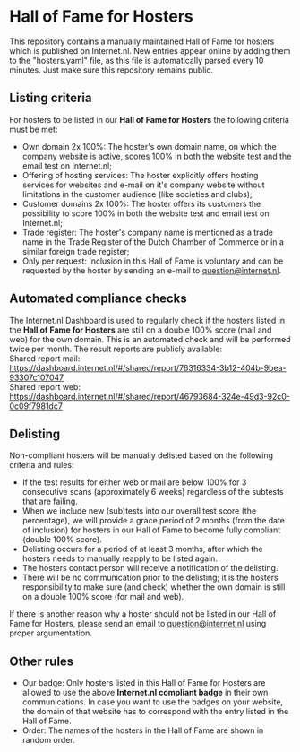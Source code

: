 # Hall of Fame for Hosters
This repository contains a manually maintained Hall of Fame for hosters which is published on Internet.nl.
New entries appear online by adding them to the "hosters.yaml" file, as this file is automatically parsed every 10 minutes. Just make sure this repository remains public. 

## Listing criteria
For hosters to be listed in our **Hall of Fame for Hosters** the following criteria must be met:
* Own domain 2x 100%: The hoster's own domain name, on which the company website is active, scores 100% in both the website test and the email test on Internet.nl;
* Offering of hosting services: The hoster explicitly offers hosting services for websites and e-mail on it's company website without limitations in the customer audience (like societies and clubs);
* Customer domains 2x 100%: The hoster  offers its customers the possibility to score 100% in both the website test and email test on Internet.nl;
* Trade register: The hoster's company name is mentioned as a trade name in the Trade Register of the Dutch Chamber of Commerce or in a similar foreign trade register;
* Only per request: Inclusion in this Hall of Fame is voluntary and can be requested by the hoster by sending an e-mail to question@internet.nl.

## Automated compliance checks
The Internet.nl Dashboard is used to regularly check if the hosters listed in the **Hall of Fame for Hosters** are still on a double 100% score (mail and web) for the own domain. This is an automated check and will be performed twice per month. The result reports are publicly available:  
Shared report mail: https://dashboard.internet.nl/#/shared/report/76316334-3b12-404b-9bea-93307c107047  
Shared report web: https://dashboard.internet.nl/#/shared/report/46793684-324e-49d3-92c0-0c09f7981dc7  

## Delisting 
Non-compliant hosters will be manually delisted based on the following criteria and rules:
* If the test results for either web or mail are below 100% for 3 consecutive scans (approximately 6 weeks) regardless of the subtests that are failing.
* When we include new (sub)tests into our overall test score (the percentage), we will provide a grace period of 2 months (from the date of inclusion) for hosters in our Hall of Fame to become fully compliant (double 100% score).
* Delisting occurs for a period of at least 3 months, after which the hosters needs to manually reapply to be listed again.
* The hosters contact person will receive a notification of the delisting.
* There will be no communication prior to the delisting; it is the hosters responsibility to make sure (and check) whether the own domain is still on a double 100% score (for mail and web).

If there is another reason why a hoster should not be listed in our Hall of Fame for Hosters, please send an email to question@internet.nl using proper argumentation.

## Other rules
* Our badge: Only hosters listed in this Hall of Fame for Hosters are allowed to use the above **Internet.nl compliant badge** in their own communications. In case you want to use the badges on your website, the domain of that website has to correspond with the entry listed in the Hall of Fame. 
* Order: The names of the hosters in the Hall of Fame are shown in random order.

